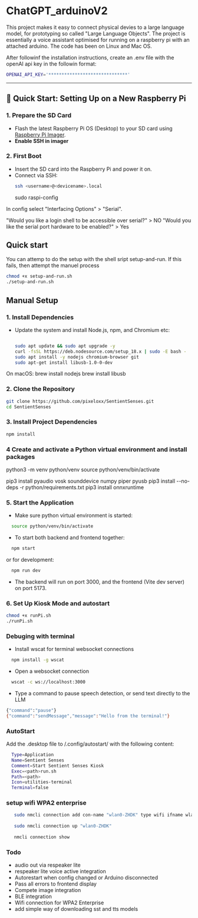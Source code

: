 #  ChatGPT_arduinoV2 

This project makes it easy to connect physical devies to a large language model, for prototyping so called "Large Language Objects". The project is essentially a voice assistant optimised for running on a raspberry pi with an attached arduino. The code has been on Linux and Mac OS. 

After followinf the installation instructions, create an .env file with the openAI api key in the followin format: 

 ```bash
OPENAI_API_KEY='******************************' 
  ```

---

## 🚀 Quick Start: Setting Up on a New Raspberry Pi

### 1. **Prepare the SD Card**
- Flash the latest Raspberry Pi OS (Desktop) to your SD card using [Raspberry Pi Imager](https://www.raspberrypi.com/software/).
- **Enable SSH in imager**  

### 2. **First Boot**
- Insert the SD card into the Raspberry Pi and power it on.
- Connect via SSH:  
  ```bash
  ssh <username>@<devicename>.local
  ```
  sudo raspi-config
  
In config select "Interfacing Options" > "Serial". 

"Would you like a login shell to be accessible over serial?" > NO
"Would you like the serial port hardware to be enabled?" > Yes


## Quick start

You can attemp to do the setup with the shell sript setup-and-run. If this fails, then attempt the manuel process 

```bash
chmod +x setup-and-run.sh
./setup-and-run.sh
```

## Manual Setup

### 1. **Install Dependencies**
- Update the system and install Node.js, npm, and Chromium etc:
  ```bash

  sudo apt update && sudo apt upgrade -y
  curl -fsSL https://deb.nodesource.com/setup_18.x | sudo -E bash -
  sudo apt install -y nodejs chromium-browser git
  sudo apt-get install libusb-1.0-0-dev


On macOS:
  brew install nodejs
  brew install libusb


### 2. **Clone the Repository**
```bash
git clone https://github.com/pixeloxx/SentientSenses.git
cd SentientSenses
```   

### 3. **Install Project Dependencies**
```bash
npm install
```

### 4 Create and activate a Python virtual environment and install packages

python3 -m venv python/venv
source python/venv/bin/activate

pip3 install pyaudio vosk sounddevice numpy piper pyusb
pip3 install --no-deps -r python/requirements.txt
pip3 install onnxruntime  


### 5. **Start the Application**

- Make sure python virtual environment is started:

```bash
  source python/venv/bin/activate
```
- To start both backend and frontend together:
```bash
  npm start
```
or for development:

```bash
  npm run dev
```

- The backend will run on port 3000, and the frontend (Vite dev server) on port 5173.

### 6. **Set Up Kiosk Mode and autostart**

```bash
chmod +x runPi.sh
./runPi.sh
```

###  Debuging with terminal 

- Install wscat for terminal websocket connections
```bash
  npm install -g wscat
```
- Open a websocket connection
```bash
  wscat -c ws://localhost:3000
```

- Type a command to pause speech detection, or send text directly to the LLM
```bash
{"command":"pause"}
{"command":"sendMessage","message":"Hello from the terminal!"}
```

###  AutoStart

Add the .desktop file to /.config/autostart/ with the following content:

```bash
  Type=Application
  Name=Sentient Senses
  Comment=Start Sentient Senses Kiosk
  Exec=<path>run.sh
  Path=<path>
  Icon=utilities-terminal
  Terminal=false
```



### setup wifi WPA2 enterprise
```bash
   sudo nmcli connection add con-name "wlan0-ZHDK" type wifi ifname wlan0 ssid "YOUR_SSID" wifi-sec.key-mgmt wpa-eap 802-1x.eap peap 802-1x.phase2-auth mschapv2 802-1x.identity "YOUR_USERNAME" 802-1x.password "YOUR_PASSWORD" ipv4.method auto connection.autoconnect yes
  
   sudo nmcli connection up "wlan0-ZHDK"
  
   nmcli connection show
```
###  Todo

- audio out via respeaker lite
- respeaker lite voice active integration
- Autorestart when config changed or Arduino disconnected
- Pass all errors to frontend display
- Compete image integration 
- BLE integration 
- Wifi connection for WPA2 Enterprise 
- add simple way of downloading sst and tts models 


